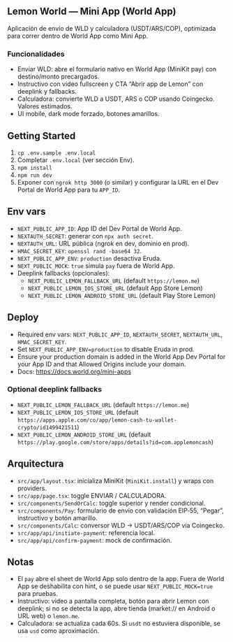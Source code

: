 ## Lemon World — Mini App (World App)

Aplicación de envío de WLD y calculadora (USDT/ARS/COP), optimizada para correr dentro de World App como Mini App.

### Funcionalidades
- Enviar WLD: abre el formulario nativo en World App (MiniKit pay) con destino/monto precargados.
- Instructivo con video fullscreen y CTA “Abrir app de Lemon” con deeplink y fallbacks.
- Calculadora: convierte WLD a USDT, ARS o COP usando Coingecko. Valores estimados.
- UI mobile, dark mode forzado, botones amarillos.

## Getting Started

1. `cp .env.sample .env.local`
2. Completar `.env.local` (ver sección Env).
3. `npm install`
4. `npm run dev`
5. Exponer con `ngrok http 3000` (o similar) y configurar la URL en el Dev Portal de World App para tu `APP_ID`.

## Env vars

- `NEXT_PUBLIC_APP_ID`: App ID del Dev Portal de World App.
- `NEXTAUTH_SECRET`: generar con `npx auth secret`.
- `NEXTAUTH_URL`: URL pública (ngrok en dev, dominio en prod).
- `HMAC_SECRET_KEY`: `openssl rand -base64 32`.
- `NEXT_PUBLIC_APP_ENV`: `production` desactiva Eruda.
- `NEXT_PUBLIC_MOCK`: `true` simula `pay` fuera de World App.
- Deeplink fallbacks (opcionales):
  - `NEXT_PUBLIC_LEMON_FALLBACK_URL` (default `https://lemon.me`)
  - `NEXT_PUBLIC_LEMON_IOS_STORE_URL` (default App Store Lemon)
  - `NEXT_PUBLIC_LEMON_ANDROID_STORE_URL` (default Play Store Lemon)

## Deploy

- Required env vars: `NEXT_PUBLIC_APP_ID`, `NEXTAUTH_SECRET`, `NEXTAUTH_URL`, `HMAC_SECRET_KEY`.
- Set `NEXT_PUBLIC_APP_ENV=production` to disable Eruda in prod.
- Ensure your production domain is added in the World App Dev Portal for your App ID and that Allowed Origins include your domain.
- Docs: https://docs.world.org/mini-apps

### Optional deeplink fallbacks
- `NEXT_PUBLIC_LEMON_FALLBACK_URL` (default `https://lemon.me`)
- `NEXT_PUBLIC_LEMON_IOS_STORE_URL` (default `https://apps.apple.com/co/app/lemon-cash-tu-wallet-crypto/id1499421511`)
- `NEXT_PUBLIC_LEMON_ANDROID_STORE_URL` (default `https://play.google.com/store/apps/details?id=com.applemoncash`)

## Arquitectura

- `src/app/layout.tsx`: inicializa MiniKit (`MiniKit.install`) y wraps con providers.
- `src/app/page.tsx`: toggle ENVIAR / CALCULADORA.
- `src/components/SendOrCalc`: toggle superior y render condicional.
- `src/components/Pay`: formulario de envío con validación EIP‑55, “Pegar”, instructivo y botón amarillo.
- `src/components/Calc`: conversor WLD -> USDT/ARS/COP via Coingecko.
- `src/app/api/initiate-payment`: referencia local.
- `src/app/api/confirm-payment`: mock de confirmación.

## Notas

- El `pay` abre el sheet de World App solo dentro de la app. Fuera de World App se deshabilita con hint, o se puede usar `NEXT_PUBLIC_MOCK=true` para pruebas.
- Instructivo: video a pantalla completa, botón para abrir Lemon con deeplink; si no se detecta la app, abre tienda (market:// en Android o URL web) o `lemon.me`.
- Calculadora: se actualiza cada 60s. Si `usdt` no estuviera disponible, se usa `usd` como aproximación.
